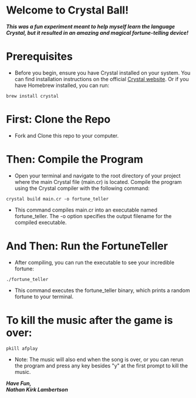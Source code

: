 # Welcome to Crystal Ball!
***This was a fun experiment meant to help myself learn the language Crystal, 
but it resulted in an amazing and magical fortune-telling device!***
# Prerequisites
- Before you begin, ensure you have Crystal installed on your system. You can find installation instructions on the official [Crystal website](https://crystal-lang.org/). Or if you have Homebrew installed, you can run:

```
brew install crystal
```

# First: Clone the Repo
- Fork and Clone this repo to your computer.
# Then: Compile the Program
- Open your terminal and navigate to the root directory of your project where the main Crystal file (main.cr) is located. Compile the program using the Crystal compiler with the following command:

```
crystal build main.cr -o fortune_teller
```

- This command compiles main.cr into an executable named fortune_teller. The -o option specifies the output filename for the compiled executable.

# And Then: Run the FortuneTeller
- After compiling, you can run the executable to see your incredible fortune:

```
./fortune_teller
```

- This command executes the fortune_teller binary, which prints a random fortune to your terminal.

# To kill the music after the game is over:

```
pkill afplay
```

- Note: The music will also end when the song is over, or you can rerun the program and press any key besides "y" at the first prompt to kill the music.

***Have Fun,<br>
Nathan Kirk Lambertson***
